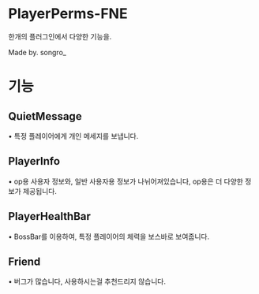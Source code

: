 # PlayerPerms-FNE
한개의 플러그인에서 다양한 기능을.

Made by. songro_

# 기능
## QuietMessage
• 특정 플레이어에게 개인 메세지를 보냅니다.

## PlayerInfo
• op용 사용자 정보와, 일반 사용자용 정보가 나뉘어져있습니다, op용은 더 다양한 정보가 제공됩니다.

## PlayerHealthBar
• BossBar를 이용하여, 특정 플레이어의 체력을 보스바로 보여줍니다.

## Friend
• 버그가 많습니다, 사용하시는걸 추천드리지 않습니다.
